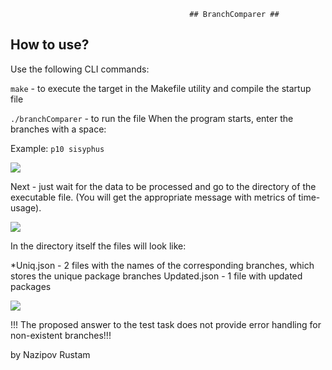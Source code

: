                                             ## BranchComparer ##
## How to use? ##
Use the following CLI commands:

`make` - to execute the target in the Makefile utility and compile the startup file


`./branchComparer` - to run the file
When the program starts, enter the branches with a space:

Example: `p10 sisyphus`

<img src="https://i.imgur.com/y5qQz18.png">

Next - just wait for the data to be processed and go to the directory of the executable file.
(You will get the appropriate message with metrics of time-usage).

<img src="https://i.imgur.com/J4UNHju.png">

In the directory itself the files will look like:

*Uniq.json - 2 files with the names of the corresponding branches, which stores the unique package branches
Updated.json - 1 file with updated packages

<img src="https://i.imgur.com/PCZZtqM.png">

!!! The proposed answer to the test task does not provide error handling for non-existent branches!!!

by Nazipov Rustam